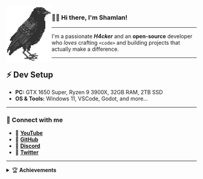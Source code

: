 <img align="left" src="assets/logo.png">

### 👋🏻 Hi there, I'm Shamlan!

---

I'm a passionate <b>*H4cker*</b> and an <b>open-source</b> developer who *loves* crafting <code>&lt;code&gt;</code> and building projects that actually make a difference.

---

## ⚡ Dev Setup
- **PC:** GTX 1650 Super, Ryzen 9 3900X, 32GB RAM, 2TB SSD
- **OS & Tools:** Windows 11, VSCode, Godot, and more…

---

### 🔗 Connect with me
- 🎥 [**YouTube**](https://www.youtube.com/@S𱎫)
- 🐙 [**GitHub**](https://github.com/Shamlan311)
- 👾 [**Discord**](https://discord.gg/Hw3Kh4xgSE)
- 🐥 [**Twitter**](https://www.x.com/ShamlanAlt)

---

<details>
<summary>🏆 <b>Achievements</b></summary>

![achievements](assets/achievements.svg)

</details>






